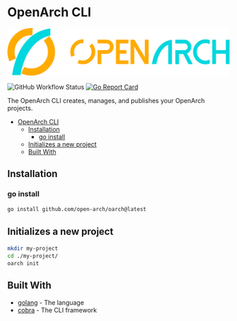 # OpenArch CLI

![OpenArch][openarch-logo]

![GitHub Workflow Status](https://img.shields.io/github/workflow/status/open-arch/oarch/Build?longCache=tru&label=Build&logo=github%20actions&logoColor=fff&style=flat-square)
[![Go Report Card](https://goreportcard.com/badge/github.com/open-arch/oarch?style=flat-square)](https://goreportcard.com/report/github.com/open-arch/oarch)

The OpenArch CLI creates, manages, and publishes your OpenArch projects.

- [OpenArch CLI](#openarch-cli)
  - [Installation](#installation)
    - [go install](#go-install)
  - [Initializes a new project](#initializes-a-new-project)
  - [Built With](#built-with)

## Installation

### go install

```bash
go install github.com/open-arch/oarch@latest
```

## Initializes a new project

```bash
mkdir my-project
cd ./my-project/
oarch init
```

## Built With

- [golang][golang] - The language
- [cobra][cobra-cli] - The CLI framework

[cobra-cli]: https://github.com/spf13/cobra
[golang]: https://go.dev/
[openarch-logo]: .attachments/openarch-logo-extended.svg
